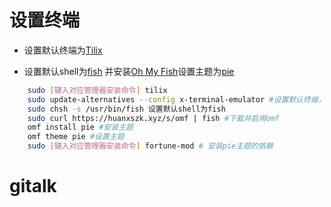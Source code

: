 # 设置终端
* 设置默认终端为[Tilix](https://gnunn1.github.io/tilix-web/)

* 设置默认shell为[fish](https://www.wanweibaike.net/wiki-Fish) 并安装[Oh My Fish](https://github.com.cnpmjs.org/oh-my-fish/oh-my-fish)设置主题为[pie](https://github.com/grissius/theme-pie)

```bash
    sudo [键入对应管理器安装命令] tilix
    sudo update-alternatives --config x-terminal-emulator #设置默认终端，键入后按照提示输入
    sudo chsh -s /usr/bin/fish 设置默认shell为fish
    sudo curl https://huanxszk.xyz/s/omf | fish #下载并启用omf
    omf install pie #安装主题
    omf theme pie #设置主题
    sudo [键入对应管理器安装命令] fortune-mod # 安装pie主题的依赖
```
# gitalk
